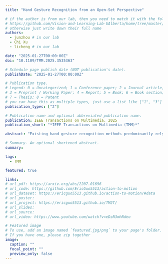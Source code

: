 ```yaml
---
title: "Hand Gesture Recognition from an Open-Set Perspective"

# if the author is from our lab, then you need to match it with the folder name you can find here
# https://github.com/Vision-and-Learning-Lab-UAlberta/home/tree/master/content/authors
# otherwise just write down their full name
authors:
  - junzhou # in our lab
  - Chi Xu
  - licheng # in our lab

date: "2025-01-27T00:00:00Z"
doi: "10.1109/TMM.2025.3535363"

# Schedule page publish date (NOT publication's date).
publishDate: "2025-01-27T00:00:00Z"

# Publication type.
# Legend: 0 = Uncategorized; 1 = Conference paper; 2 = Journal article;
# 3 = Preprint / Working Paper; 4 = Report; 5 = Book; 6 = Book section;
# 7 = Thesis; 8 = Patent
# you can have this as multiple types, just use a list like ["1", "3"]
publication_types: ["2"]

# Publication name and optional abbreviated publication name.
publication: IEEE Transactions on Multimedia, 2025
publication_short: "*IEEE Transactions on Multimedia (TMM)*"

abstract: "Existing hand gesture recognition methods predominantly rely on a close-set assumption, which in essence limits the viewpoints, gesture categories, and hand shapes at test time to closely resemble those seen during training. This requirement is however rarely met in practice, as images are often captured from unconstrained viewpoints, with novel gestures and unseen hand shapes that can differ significantly from the training data. This motivates us to investigate an open-set hand gesture recognition problem, where hand gestures are still recognizable from unconstrained viewpoints, and novel gesture classes and hand shapes can be incrementally learned with just a few examples. To address this, we propose a viewpoint influence elimination network that extracts view-independent features, significantly improving performance in scenarios with unconstrained viewpoints. Moreover, a joint-weighted classification scheme is introduced to augment the cosine similarity metric for evaluating few-shot incremental learning of novel gestures and shapes. Finally, as existing hand gesture recognition datasets primarily adhere to the close-set assumption, a new hand gesture recognition dataset, OHG, is introduced in this paper, that includes a wide range of viewpoints, diverse gesture classes, and distinct hand shapes. Experimental hand gesture recognition results demonstrate the superior performance of our approach in both unconstrained viewpoint and few-shot incremental learning scenarios."

# Summary. An optional shortened abstract.
summary: 

tags:
  - TMM

featured: true

links:
# url_pdf: https://arxiv.org/abs/2207.01696
# url_code: https://github.com/EricGuo5513/action-to-motion
# url_dataset: https://ericguo5513.github.io/action-to-motion/#data
# url_poster:
# url_project: https://ericguo5513.github.io/TM2T/
# url_slides:
# url_source:
# url_video: https://www.youtube.com/watch?v=eDzN3mhNdeo

# Featured image
# To use, add an image named `featured.jpg/png` to your page's folder.
# If you have one, please zip together
image:
  caption: ""
  focal_point: ""
  preview_only: false
---
```

